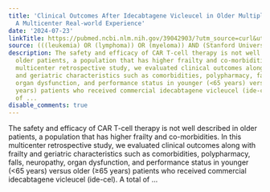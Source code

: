 ```yaml
---
title: 'Clinical Outcomes After Idecabtagene Vicleucel in Older Multiple Myeloma Patients:
  A Multicenter Real-world Experience'
date: '2024-07-23'
linkTitle: https://pubmed.ncbi.nlm.nih.gov/39042903/?utm_source=curl&utm_medium=rss&utm_campaign=pubmed-2&utm_content=1Rkszs2HVZ2RHP33OibaNFew6VK-LzjJWTD4GwmLlk8B-wCceh&fc=20220923065203&ff=20240724182938&v=2.18.0.post9+e462414
source: (((leukemia) OR (lymphoma)) OR (myeloma)) AND (Stanford University[Affiliation])
description: The safety and efficacy of CAR T-cell therapy is not well described in
  older patients, a population that has higher frailty and co-morbidities. In this
  multicenter retrospective study, we evaluated clinical outcomes along with frailty
  and geriatric characteristics such as comorbidities, polypharmacy, falls, neuropathy,
  organ dysfunction, and performance status in younger (<65 years) versus older (≥65
  years) patients who received commercial idecabtagene vicleucel (ide-cel). A total
  of ...
disable_comments: true
---
```

The safety and efficacy of CAR T-cell therapy is not well described in older patients, a population that has higher frailty and co-morbidities. In this multicenter retrospective study, we evaluated clinical outcomes along with frailty and geriatric characteristics such as comorbidities, polypharmacy, falls, neuropathy, organ dysfunction, and performance status in younger (<65 years) versus older (≥65 years) patients who received commercial idecabtagene vicleucel (ide-cel). A total of ...